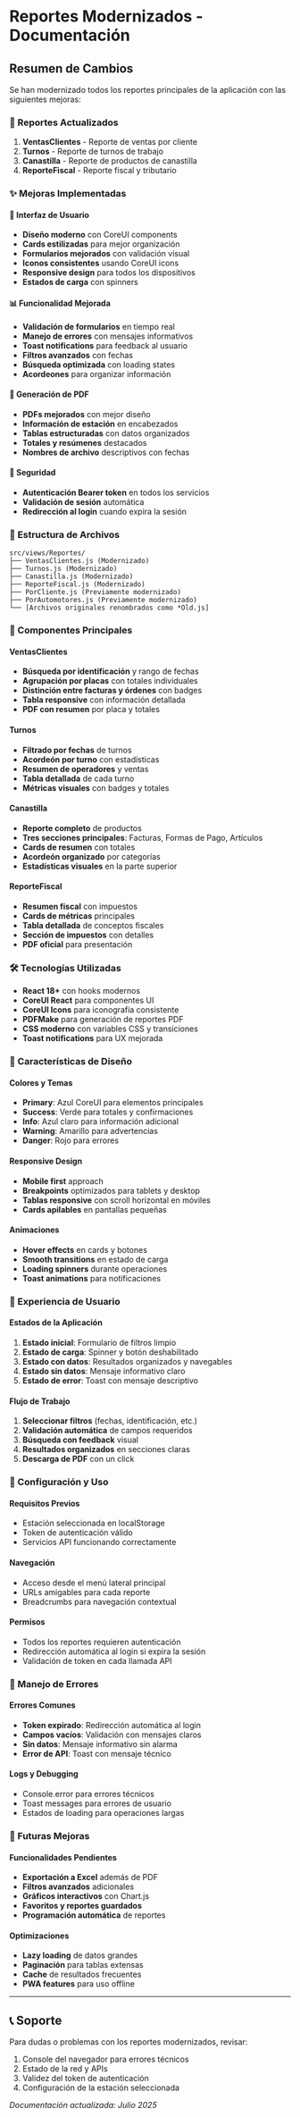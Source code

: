 # Reportes Modernizados - Documentación

## Resumen de Cambios

Se han modernizado todos los reportes principales de la aplicación con las siguientes mejoras:

### 🔄 Reportes Actualizados

1. **VentasClientes** - Reporte de ventas por cliente
2. **Turnos** - Reporte de turnos de trabajo
3. **Canastilla** - Reporte de productos de canastilla
4. **ReporteFiscal** - Reporte fiscal y tributario

### ✨ Mejoras Implementadas

#### 🎨 Interfaz de Usuario
- **Diseño moderno** con CoreUI components
- **Cards estilizadas** para mejor organización
- **Formularios mejorados** con validación visual
- **Iconos consistentes** usando CoreUI icons
- **Responsive design** para todos los dispositivos
- **Estados de carga** con spinners

#### 📊 Funcionalidad Mejorada
- **Validación de formularios** en tiempo real
- **Manejo de errores** con mensajes informativos
- **Toast notifications** para feedback al usuario
- **Filtros avanzados** con fechas
- **Búsqueda optimizada** con loading states
- **Acordeones** para organizar información

#### 📄 Generación de PDF
- **PDFs mejorados** con mejor diseño
- **Información de estación** en encabezados
- **Tablas estructuradas** con datos organizados
- **Totales y resúmenes** destacados
- **Nombres de archivo** descriptivos con fechas

#### 🔐 Seguridad
- **Autenticación Bearer token** en todos los servicios
- **Validación de sesión** automática
- **Redirección al login** cuando expira la sesión

### 📁 Estructura de Archivos

```
src/views/Reportes/
├── VentasClientes.js (Modernizado)
├── Turnos.js (Modernizado)
├── Canastilla.js (Modernizado)
├── ReporteFiscal.js (Modernizado)
├── PorCliente.js (Previamente modernizado)
├── PorAutomotores.js (Previamente modernizado)
└── [Archivos originales renombrados como *Old.js]
```

### 🎯 Componentes Principales

#### VentasClientes
- **Búsqueda por identificación** y rango de fechas
- **Agrupación por placas** con totales individuales
- **Distinción entre facturas y órdenes** con badges
- **Tabla responsive** con información detallada
- **PDF con resumen** por placa y totales

#### Turnos
- **Filtrado por fechas** de turnos
- **Acordeón por turno** con estadísticas
- **Resumen de operadores** y ventas
- **Tabla detallada** de cada turno
- **Métricas visuales** con badges y totales

#### Canastilla
- **Reporte completo** de productos
- **Tres secciones principales**: Facturas, Formas de Pago, Artículos
- **Cards de resumen** con totales
- **Acordeón organizado** por categorías
- **Estadísticas visuales** en la parte superior

#### ReporteFiscal
- **Resumen fiscal** con impuestos
- **Cards de métricas** principales
- **Tabla detallada** de conceptos fiscales
- **Sección de impuestos** con detalles
- **PDF oficial** para presentación

### 🛠️ Tecnologías Utilizadas

- **React 18+** con hooks modernos
- **CoreUI React** para componentes UI
- **CoreUI Icons** para iconografía consistente
- **PDFMake** para generación de reportes PDF
- **CSS moderno** con variables CSS y transiciones
- **Toast notifications** para UX mejorada

### 🎨 Características de Diseño

#### Colores y Temas
- **Primary**: Azul CoreUI para elementos principales
- **Success**: Verde para totales y confirmaciones
- **Info**: Azul claro para información adicional
- **Warning**: Amarillo para advertencias
- **Danger**: Rojo para errores

#### Responsive Design
- **Mobile first** approach
- **Breakpoints** optimizados para tablets y desktop
- **Tablas responsive** con scroll horizontal en móviles
- **Cards apilables** en pantallas pequeñas

#### Animaciones
- **Hover effects** en cards y botones
- **Smooth transitions** en estado de carga
- **Loading spinners** durante operaciones
- **Toast animations** para notificaciones

### 📱 Experiencia de Usuario

#### Estados de la Aplicación
1. **Estado inicial**: Formulario de filtros limpio
2. **Estado de carga**: Spinner y botón deshabilitado
3. **Estado con datos**: Resultados organizados y navegables
4. **Estado sin datos**: Mensaje informativo claro
5. **Estado de error**: Toast con mensaje descriptivo

#### Flujo de Trabajo
1. **Seleccionar filtros** (fechas, identificación, etc.)
2. **Validación automática** de campos requeridos
3. **Búsqueda con feedback** visual
4. **Resultados organizados** en secciones claras
5. **Descarga de PDF** con un click

### 🔧 Configuración y Uso

#### Requisitos Previos
- Estación seleccionada en localStorage
- Token de autenticación válido
- Servicios API funcionando correctamente

#### Navegación
- Acceso desde el menú lateral principal
- URLs amigables para cada reporte
- Breadcrumbs para navegación contextual

#### Permisos
- Todos los reportes requieren autenticación
- Redirección automática al login si expira la sesión
- Validación de token en cada llamada API

### 🐛 Manejo de Errores

#### Errores Comunes
- **Token expirado**: Redirección automática al login
- **Campos vacíos**: Validación con mensajes claros
- **Sin datos**: Mensaje informativo sin alarma
- **Error de API**: Toast con mensaje técnico

#### Logs y Debugging
- Console.error para errores técnicos
- Toast messages para errores de usuario
- Estados de loading para operaciones largas

### 🚀 Futuras Mejoras

#### Funcionalidades Pendientes
- **Exportación a Excel** además de PDF
- **Filtros avanzados** adicionales
- **Gráficos interactivos** con Chart.js
- **Favoritos y reportes guardados**
- **Programación automática** de reportes

#### Optimizaciones
- **Lazy loading** de datos grandes
- **Paginación** para tablas extensas
- **Cache** de resultados frecuentes
- **PWA features** para uso offline

---

## 📞 Soporte

Para dudas o problemas con los reportes modernizados, revisar:
1. Console del navegador para errores técnicos
2. Estado de la red y APIs
3. Validez del token de autenticación
4. Configuración de la estación seleccionada

*Documentación actualizada: Julio 2025*
